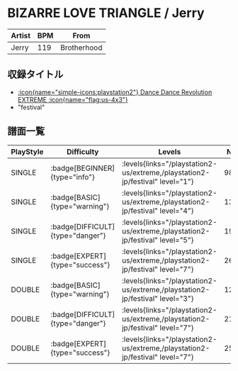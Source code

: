 # BIZARRE LOVE TRIANGLE / Jerry

|Artist|BPM|From|
|------|---|----|
|Jerry|119|Brotherhood|

## 収録タイトル

- [:icon{name="simple-icons:playstation2"} Dance Dance Revolution EXTREME :icon{name="flag:us-4x3"}](/playstation2-us/extreme)
- "festival"

## 譜面一覧

|PlayStyle|Difficulty|Levels|Notes|Movie|
|---------|----------|------|-----|-----|
|SINGLE| :badge[BEGINNER]{type="info"}| :levels{links="/playstation2-us/extreme,/playstation2-jp/festival" level="1"}|98/0||
|SINGLE| :badge[BASIC]{type="warning"}| :levels{links="/playstation2-us/extreme,/playstation2-jp/festival" level="4"}|130/12||
|SINGLE| :badge[DIFFICULT]{type="danger"}| :levels{links="/playstation2-us/extreme,/playstation2-jp/festival" level="5"}|198/10||
|SINGLE| :badge[EXPERT]{type="success"}| :levels{links="/playstation2-us/extreme,/playstation2-jp/festival" level="7"}|263/17||
|DOUBLE| :badge[BASIC]{type="warning"}| :levels{links="/playstation2-us/extreme,/playstation2-jp/festival" level="3"}|121/8||
|DOUBLE| :badge[DIFFICULT]{type="danger"}| :levels{links="/playstation2-us/extreme,/playstation2-jp/festival" level="7"}|211/25||
|DOUBLE| :badge[EXPERT]{type="success"}| :levels{links="/playstation2-us/extreme,/playstation2-jp/festival" level="7"}|258/17||
